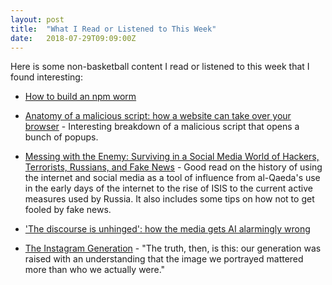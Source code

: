 ```yaml
---
layout: post
title:  "What I Read or Listened to This Week"
date:   2018-07-29T09:09:00Z
---
```

Here is some non-basketball content I read or listened to this week that I found interesting:


* [How to build an npm worm](https://jamie.build/how-to-build-an-npm-worm)

* [Anatomy of a malicious script: how a website can take over your browser](https://css-tricks.com/anatomy-of-a-malicious-script-how-a-website-can-take-over-your-browser/) - Interesting breakdown of a malicious script that opens a bunch of popups.

* [Messing with the Enemy: Surviving in a Social Media World of Hackers, Terrorists, Russians, and Fake News](https://www.amazon.com/Messing-Enemy-Surviving-Terrorists-Russians/dp/0062795988) - Good read on the history of using the internet and social media as a tool of influence from al-Qaeda's use in the early days of the internet to the rise of ISIS to the current active measures used by Russia. It also includes some tips on how not to get fooled by fake news.

* ['The discourse is unhinged': how the media gets AI alarmingly wrong ](https://www.theguardian.com/technology/2018/jul/25/ai-artificial-intelligence-social-media-bots-wrong)

* [The Instagram Generation](https://medium.com/s/story/the-cosmetic-class-26d406b853a2) - "The truth, then, is this: our generation was raised with an understanding that the image we portrayed mattered more than who we actually were."
